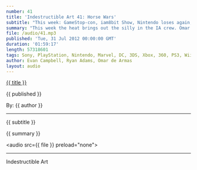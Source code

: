 ```yaml
---
number: 41
title: 'Indestructible Art 41: Horse Wars'
subtitle: "This week: GameStop-con, iam8bit Show, Nintendo loses again, Onlive for Ouya, Apple, Valve, Battle Royale leak, Borderlands 2 Baddies, New 52 Crossover, Morrison, Liefield, and a Sonic Megaman mash up. "
summary: "This week the heat brings out the silly in the IA crew. Omar and Evan drop some news on a GameStop Convention. A Street Fighter art show hosted by iam8bit. Nintendo posting another loss, but the future might look promising. Onlive coming for Ouya, and Evan's unused Onlive box. Valve releasing another Left 4 Dead 2 DLC. And most importantly a Breakdown of some Borderlands 2 Baddies. Ryan scoops the game dudes on a sizable leak about Playstation All-Stars Battle Royale. He also discusses news about a future New 52 crossover. Morrison and Liefield getting ready to leave DC. A Sonic Megaman mash up comic book from Archie Comics. And why you should be excited for Uncanny Avengers."
file: /audio/41.mp3
published: 'Tue, 31 Jul 2012 00:00:00 GMT'
duration: '01:59:17'
length: 57318601
tags: Sony, PlayStation, Nintendo, Marvel, DC, 3DS, Xbox, 360, PS3, Wii, PSN, XBLA, Video Games, Comics, Games, Indestructible Art, iam8bit, New 52, Grant Morrsion, Ouya, Onlive, Sonic, Megaman, Battle Royale, Borderlands 2, Apple, Valve
author: Evan Campbell, Ryan Adams, Omar de Armas
layout: audio
---
```


<a href="../episodes/{{ number }}.html" class='postTitleLink'><p class='postTitle'>{{ title }}</p></a>
<p class='postPublished'>{{ published }}</p>
<p class='postAuthor'>By: {{ author }}</p>
<hr>
{{ subtitle }}  
  
{{ summary }}  

<audio src={{ file }} preload="none"></audio>

- - -
Indestructible Art